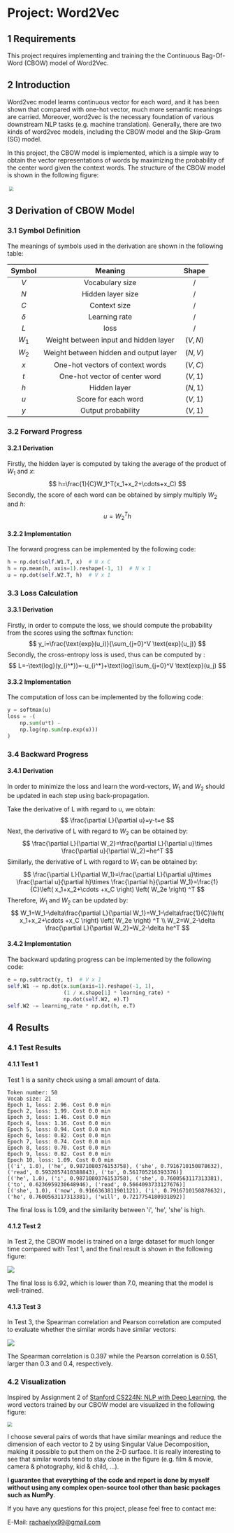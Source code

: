 # Project: Word2Vec

## 1 Requirements

This project requires implementing and training the the Continuous Bag-Of-Word (CBOW) model of Word2Vec.

## 2 Introduction

Word2vec model learns continuous vector for each word, and it has been shown that compared with one-hot vector, much more semantic meanings are carried. Moreover, word2vec is the necessary foundation of various downstream NLP tasks (e.g. machine translation). Generally, there are two kinds of word2vec models, including the CBOW model and the Skip-Gram (SG) model.



In this project, the CBOW model is implemented, which is a simple way to obtain the vector representations of words by maximizing the probability of the center word given the context words. The structure of the CBOW model is shown in the following figure:

​	<img src=".\fig\CBOW.png" style="zoom:60%;" />

## 3 Derivation of CBOW Model

### 3.1 Symbol Definition

The meanings of symbols used in the derivation are shown in the following table:

|  Symbol  |                Meaning                 |  Shape   |
| :------: | :------------------------------------: | :------: |
|   $V$    |            Vocabulary size             |    /     |
|   $N$    |           Hidden layer size            |    /     |
|   $C$    |              Context size              |    /     |
| $\delta$ |             Learning rate              |    /     |
|   $L$    |                  loss                  |    /     |
|  $W_1$   | Weight between input and hidden layer  | $(V, N)$ |
|  $W_2$   | Weight between hidden and output layer | $(N, V)$ |
|   $x$    |    One-hot vectors of context words    | $(V,C)$  |
|   $t$    |     One-hot vector of center word      | $(V,1)$  |
|   $h$    |              Hidden layer              | $(N,1)$  |
|   $u$    |          Score for each word           | $(V,1)$  |
|   $y$    |           Output probability           | $(V,1)$  |

### 3.2 Forward Progress

#### 3.2.1 Derivation

Firstly, the hidden layer is computed by taking the average of the product of $W_1$ and $x$:
$$
h=\frac{1}{C}W_1^T(x_1+x_2+\cdots+x_C)
$$
Secondly, the score of each word can be obtained by simply multiply $W_2$ and $h$:
$$
u=W_2^Th
$$

#### 3.2.2 Implementation

The forward progress can be implemented by the following code:

```python
h = np.dot(self.W1.T, x)  # N x C
h = np.mean(h, axis=1).reshape(-1, 1)  # N x 1
u = np.dot(self.W2.T, h)  # V x 1
```

### 3.3 Loss Calculation

#### 3.3.1 Derivation

Firstly, in order to compute the loss, we should compute the probability from the scores using the softmax function:
$$
y_i=\frac{\text{exp}(u_i)}{\sum_{j=0}^V \text{exp}(u_j)}
$$
Secondly, the cross-entropy loss is used, thus can be computed by :
$$
L=-\text{log}(y_{i^*})=-u_{i^*}+\text{log}\sum_{j=0}^V \text{exp}(u_j)
$$

#### 3.3.2 Implementation

The computation of loss can be implemented by the following code:

```python
y = softmax(u)
loss = -(
    np.sum(u*t) -
    np.log(np.sum(np.exp(u)))
)
```

### 3.4 Backward Progress

#### 3.4.1 Derivation

In order to minimize the loss and learn the word-vectors, $W_1$ and $W_2$ should be updated in each step using back-propagation. 

Take the derivative of L with regard to u, we obtain:
$$
\frac{\partial L}{\partial u}=y-t=e
$$
Next, the derivative of L with regard to $W_2$ can be obtained by:
$$
\frac{\partial L}{\partial W_2}=\frac{\partial L}{\partial u}\times \frac{\partial u}{\partial W_2}=he^T
$$
Similarly, the derivative of L with regard to $W_1$ can be obtained by:
$$
\frac{\partial L}{\partial W_1}=\frac{\partial L}{\partial u}\times \frac{\partial u}{\partial h}\times \frac{\partial h}{\partial W_1}=\frac{1}{C}\left( x_1+x_2+\cdots +x_C \right) \left( W_2e \right) ^T
$$
Therefore, $W_1$ and $W_2$ can be updated by:
$$
W_1=W_1-\delta\frac{\partial L}{\partial W_1}=W_1-\delta\frac{1}{C}\left( x_1+x_2+\cdots +x_C \right) \left( W_2e \right) ^T
\\
W_2=W_2-\delta \frac{\partial L}{\partial W_2}=W_2-\delta he^T
$$

#### 3.4.2 Implementation

The backward updating progress can be implemented by the following code:

```python
e = np.subtract(y, t)  # V x 1
self.W1 -= np.dot(x.sum(axis=1).reshape(-1, 1),
                  (1 / x.shape[1] * learning_rate) *
                  np.dot(self.W2, e).T)
self.W2 -= learning_rate * np.dot(h, e.T)
```

## 4 Results

### 4.1 Test Results

#### 4.1.1 Test 1

Test 1 is a sanity check using a small amount of data.

```
Token number: 50
Vocab size: 21
Epoch 1, loss: 2.96. Cost 0.0 min
Epoch 2, loss: 1.99. Cost 0.0 min
Epoch 3, loss: 1.46. Cost 0.0 min
Epoch 4, loss: 1.16. Cost 0.0 min
Epoch 5, loss: 0.94. Cost 0.0 min
Epoch 6, loss: 0.82. Cost 0.0 min
Epoch 7, loss: 0.74. Cost 0.0 min
Epoch 8, loss: 0.70. Cost 0.0 min
Epoch 9, loss: 0.82. Cost 0.0 min
Epoch 10, loss: 1.09. Cost 0.0 min
[('i', 1.0), ('he', 0.9871080376153758), ('she', 0.7916710150878632), ('read', 0.5932057410388843), ('to', 0.561705216393376)]
[('he', 1.0), ('i', 0.9871080376153758), ('she', 0.7600563117313381), ('to', 0.6236959230648946), ('read', 0.5664093733127676)]
[('she', 1.0), ('now', 0.9166363811901121), ('i', 0.7916710150878632), ('he', 0.7600563117313381), ('will', 0.7217754180931892)]
```

The final loss is $1.09$, and the similarity between 'i', 'he', 'she' is high.

#### 4.1.2 Test 2

In Test 2, the CBOW model is trained on a large dataset for much longer time compared with Test 1, and the final result is shown in the following figure:

![](.\fig\Test2.png)

The final loss is $6.92$, which is lower than $7.0$, meaning that the model is well-trained.

#### 4.1.3 Test 3

In Test 3, the Spearman correlation and Pearson correlation are computed to evaluate whether the similar words have similar vectors:

![](.\fig\Test3.png)

The Spearman correlation is $0.397$ while the Pearson correlation is $0.551$, larger than $0.3$ and $0.4$, respectively.

### 4.2 Visualization

Inspired by Assignment 2 of [Stanford CS224N: NLP with Deep Learning](https://www.youtube.com/watch?v=8rXD5-xhemo&list=PLoROMvodv4rOhcuXMZkNm7j3fVwBBY42z), the word vectors trained by our CBOW model are visualized in the following figure:

<img src=".\fig\word_vectors_2.png" style="zoom:70%;" />

I choose several pairs of words that have similar meanings and reduce the dimension of each vector to $2$ by using Singular Value Decomposition, making it possible to put them on the 2-D surface. It is really interesting to see that similar words tend to stay close in the figure (e.g. film & movie, camera & photography, kid & child, ...).



**I guarantee that everything of the code and report is done by myself without using any complex open-source tool other than basic packages such as NumPy**. 

If you have any questions for this project, please feel free to contact me:

E-Mail: [rachaelyx99@gmail.com](mailto:douyiming@sjtu.edu.cn)

